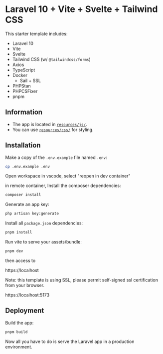 # Laravel 10 + Vite + Svelte + Tailwind CSS

This starter template includes:

-   Laravel 10
-   Vite
-   Svelte
-   Tailwind CSS (w/ `@tailwindcss/forms`)
-   Axios
-   TypeScript
-   Docker
    -   Sail + SSL
-   PHPStan
-   PHPCSFixer
-   pnpm

## Information

-   The app is located in [`resources/js/`](/resources/js/).
-   You can use [`resources/css/`](/resources/css/) for styling.

## Installation

Make a copy of the `.env.example` file named `.env`:

```bash
cp .env.example .env
```

Open workspace in vscode, select "reopen in dev container"

in remote container, 
Install the composer dependencies:

```bash
composer install
```

Generate an app key:

```bash
php artisan key:generate
```

Install all `package.json` dependencies:

```bash
pnpm install
```

Run vite to serve your assets/bundle:

```bash
pnpm dev
```

then access to

https://localhost

Note: this template is using SSL, please permit self-signed ssl certification from your browser.

https://localhost:5173

## Deployment

Build the app:

```bash
pnpm build
```

Now all you have to do is serve the Laravel app in a production environment.
